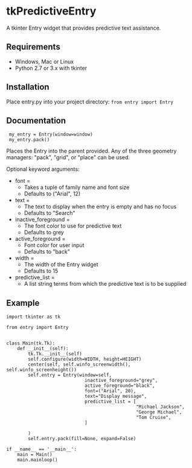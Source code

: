 # tkPredictiveEntry
A tkinter Entry widget that provides predictive text assistance.

## Requirements
* Windows, Mac or Linux
* Python 2.7 or 3.x with tkinter

## Installation
Place entry.py into your project directory:
`from entry import Entry`

## Documentation
     my_entry = Entry(window=window)
     my_entry.pack()

Places the Entry into the parent provided. 
Any of the three geometry managers: "pack", "grid", or "place" can be used.

Optional keyword arguments:
* font = 
  * Takes a tuple of family name and font size
  * Defaults to ("Arial", 12)
* text = 
   * The text to display when the entry is empty and has no focus
   * Defaults to "Search"
* inactive_foreground =
   * The font color to use for predictive text
   * Defaults to grey
* active_foreground = 
   * Font color for user input
   * Defaults to "back"
* width = 
   * The width of the Entry widget
   * Defaults to 15
* predictive_list = 
   * A list string terms from which the predictive text is to be supplied
     

## Example
    import tkinter as tk
    
    from entry import Entry
    
    
    class Main(tk.Tk):
        def __init__(self):
            tk.Tk.__init__(self)
            self.configure(width=WIDTH, height=HEIGHT)
            center(self, self.winfo_screenwidth(), self.winfo_screenheight())
            self.entry = Entry(window=self,
                                 inactive_foreground="grey",
                                 active_foreground="black",
                                 font=("Arial", 20),
                                 text="Display message",
                                 predictive_list = [
                                                    "Michael Jackson",
                                                    "George Michael",
                                                    "Tom Cruise",
                                 ]

            )
            self.entry.pack(fill=None, expand=False)

    if __name__ == '__main__':
        main = Main()
        main.mainloop()
